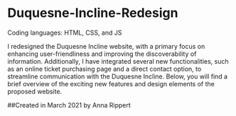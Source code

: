 # Duquesne-Incline-Redesign

Coding languages: HTML, CSS, and JS

I redesigned the Duquesne Incline website, with a primary focus on enhancing user-friendliness and improving the discoverability of information. Additionally, I have integrated several new functionalities, such as an online ticket purchasing page and a direct contact option, to streamline communication with the Duquesne Incline. Below, you will find a brief overview of the exciting new features and design elements of the proposed website.

##Created in March 2021 by Anna Rippert
